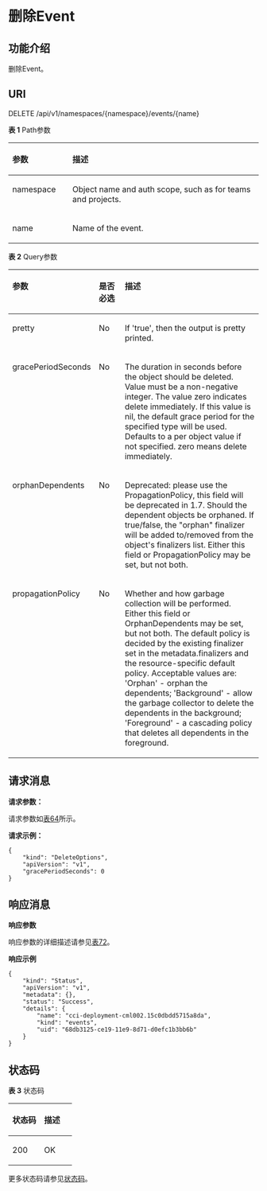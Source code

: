 # 删除Event<a name="cci_02_3094"></a>

## 功能介绍<a name="section1686113493165"></a>

删除Event。

## URI<a name="section8403243161416"></a>

DELETE /api/v1/namespaces/\{namespace\}/events/\{name\}

**表 1**  Path参数

<a name="table1696332124519"></a>
<table><thead align="left"><tr id="row11961332194516"><th class="cellrowborder" valign="top" width="24%" id="mcps1.2.3.1.1"><p id="p396032144518"><a name="p396032144518"></a><a name="p396032144518"></a>参数</p>
</th>
<th class="cellrowborder" valign="top" width="76%" id="mcps1.2.3.1.2"><p id="p18962325454"><a name="p18962325454"></a><a name="p18962325454"></a>描述</p>
</th>
</tr>
</thead>
<tbody><tr id="row9960327457"><td class="cellrowborder" valign="top" width="24%" headers="mcps1.2.3.1.1 "><p id="p1496113214456"><a name="p1496113214456"></a><a name="p1496113214456"></a>namespace</p>
</td>
<td class="cellrowborder" valign="top" width="76%" headers="mcps1.2.3.1.2 "><p id="p141902036155717"><a name="p141902036155717"></a><a name="p141902036155717"></a>Object name and auth scope, such as for teams and projects.</p>
</td>
</tr>
<tr id="row13794857171116"><td class="cellrowborder" valign="top" width="24%" headers="mcps1.2.3.1.1 "><p id="p5984165818113"><a name="p5984165818113"></a><a name="p5984165818113"></a>name</p>
</td>
<td class="cellrowborder" valign="top" width="76%" headers="mcps1.2.3.1.2 "><p id="p4984175851116"><a name="p4984175851116"></a><a name="p4984175851116"></a>Name of the event.</p>
</td>
</tr>
</tbody>
</table>

**表 2**  Query参数

<a name="zh-cn_topic_0079615000_table64523107"></a>
<table><thead align="left"><tr id="zh-cn_topic_0079615000_row55516030"><th class="cellrowborder" valign="top" width="20%" id="mcps1.2.4.1.1"><p id="zh-cn_topic_0079615000_p504568"><a name="zh-cn_topic_0079615000_p504568"></a><a name="zh-cn_topic_0079615000_p504568"></a>参数</p>
</th>
<th class="cellrowborder" valign="top" width="12%" id="mcps1.2.4.1.2"><p id="p64287338205444"><a name="p64287338205444"></a><a name="p64287338205444"></a>是否必选</p>
</th>
<th class="cellrowborder" valign="top" width="68%" id="mcps1.2.4.1.3"><p id="p39891894205444"><a name="p39891894205444"></a><a name="p39891894205444"></a>描述</p>
</th>
</tr>
</thead>
<tbody><tr id="zh-cn_topic_0079615000_row48602122"><td class="cellrowborder" valign="top" width="20%" headers="mcps1.2.4.1.1 "><p id="zh-cn_topic_0079615000_p44457847"><a name="zh-cn_topic_0079615000_p44457847"></a><a name="zh-cn_topic_0079615000_p44457847"></a>pretty</p>
</td>
<td class="cellrowborder" valign="top" width="12%" headers="mcps1.2.4.1.2 "><p id="zh-cn_topic_0079615000_p44315844"><a name="zh-cn_topic_0079615000_p44315844"></a><a name="zh-cn_topic_0079615000_p44315844"></a>No</p>
</td>
<td class="cellrowborder" valign="top" width="68%" headers="mcps1.2.4.1.3 "><p id="zh-cn_topic_0079615000_p32813593"><a name="zh-cn_topic_0079615000_p32813593"></a><a name="zh-cn_topic_0079615000_p32813593"></a>If 'true', then the output is pretty printed.</p>
</td>
</tr>
<tr id="row1221215134810"><td class="cellrowborder" valign="top" width="20%" headers="mcps1.2.4.1.1 "><p id="p11224155482"><a name="p11224155482"></a><a name="p11224155482"></a>gracePeriodSeconds</p>
</td>
<td class="cellrowborder" valign="top" width="12%" headers="mcps1.2.4.1.2 "><p id="p11221415194810"><a name="p11221415194810"></a><a name="p11221415194810"></a>No</p>
</td>
<td class="cellrowborder" valign="top" width="68%" headers="mcps1.2.4.1.3 "><p id="p132214159487"><a name="p132214159487"></a><a name="p132214159487"></a>The duration in seconds before the object should be deleted. Value must be a non-negative integer. The value zero indicates delete immediately. If this value is nil, the default grace period for the specified type will be used. Defaults to a per object value if not specified. zero means delete immediately.</p>
</td>
</tr>
<tr id="row2365142013487"><td class="cellrowborder" valign="top" width="20%" headers="mcps1.2.4.1.1 "><p id="p236582084810"><a name="p236582084810"></a><a name="p236582084810"></a>orphanDependents</p>
</td>
<td class="cellrowborder" valign="top" width="12%" headers="mcps1.2.4.1.2 "><p id="p1136592054810"><a name="p1136592054810"></a><a name="p1136592054810"></a>No</p>
</td>
<td class="cellrowborder" valign="top" width="68%" headers="mcps1.2.4.1.3 "><p id="p18365172011486"><a name="p18365172011486"></a><a name="p18365172011486"></a>Deprecated: please use the PropagationPolicy, this field will be deprecated in 1.7. Should the dependent objects be orphaned. If true/false, the "orphan" finalizer will be added to/removed from the object's finalizers list. Either this field or PropagationPolicy may be set, but not both.</p>
</td>
</tr>
<tr id="row1615923164812"><td class="cellrowborder" valign="top" width="20%" headers="mcps1.2.4.1.1 "><p id="p16151123204818"><a name="p16151123204818"></a><a name="p16151123204818"></a>propagationPolicy</p>
</td>
<td class="cellrowborder" valign="top" width="12%" headers="mcps1.2.4.1.2 "><p id="p2615132312481"><a name="p2615132312481"></a><a name="p2615132312481"></a>No</p>
</td>
<td class="cellrowborder" valign="top" width="68%" headers="mcps1.2.4.1.3 "><p id="p20615523144820"><a name="p20615523144820"></a><a name="p20615523144820"></a>Whether and how garbage collection will be performed. Either this field or OrphanDependents may be set, but not both. The default policy is decided by the existing finalizer set in the metadata.finalizers and the resource-specific default policy. Acceptable values are: 'Orphan' - orphan the dependents; 'Background' - allow the garbage collector to delete the dependents in the background; 'Foreground' - a cascading policy that deletes all dependents in the foreground.</p>
</td>
</tr>
</tbody>
</table>

## 请求消息<a name="section947084713911"></a>

**请求参数：**

请求参数如[表64](数据结构.md#zh-cn_topic_0091433700_d0e41006)所示。

**请求示例：**

```
{
    "kind": "DeleteOptions",
    "apiVersion": "v1",
    "gracePeriodSeconds": 0
}
```

## 响应消息<a name="section61819725020"></a>

**响应参数**

响应参数的详细描述请参见[表72](数据结构.md#table37251757105918)。

**响应示例**

```
{
    "kind": "Status",
    "apiVersion": "v1",
    "metadata": {},
    "status": "Success",
    "details": {
        "name": "cci-deployment-cml002.15c0dbdd5715a8da",
        "kind": "events",
        "uid": "68db3125-ce19-11e9-8d71-d0efc1b3bb6b"
    }
}
```

## 状态码<a name="s50f1049a6a4d404c895cf636eb8f3bf1"></a>

**表 3**  状态码

<a name="zh-cn_topic_0079614900_table46761928"></a>
<table><thead align="left"><tr id="zh-cn_topic_0079614900_row33254664"><th class="cellrowborder" valign="top" width="50%" id="mcps1.2.3.1.1"><p id="p55616028205955"><a name="p55616028205955"></a><a name="p55616028205955"></a>状态码</p>
</th>
<th class="cellrowborder" valign="top" width="50%" id="mcps1.2.3.1.2"><p id="p8604418205955"><a name="p8604418205955"></a><a name="p8604418205955"></a>描述</p>
</th>
</tr>
</thead>
<tbody><tr id="zh-cn_topic_0079614900_row41084259"><td class="cellrowborder" valign="top" width="50%" headers="mcps1.2.3.1.1 "><p id="p148891415121113"><a name="p148891415121113"></a><a name="p148891415121113"></a>200</p>
</td>
<td class="cellrowborder" valign="top" width="50%" headers="mcps1.2.3.1.2 "><p id="p1788991571115"><a name="p1788991571115"></a><a name="p1788991571115"></a>OK</p>
</td>
</tr>
</tbody>
</table>

更多状态码请参见[状态码](状态码.md)。

